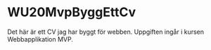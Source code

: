 # WU20MvpByggEttCv
Det här är ett CV jag har byggt för webben.
Uppgiften ingår i kursen Webbapplikation MVP.